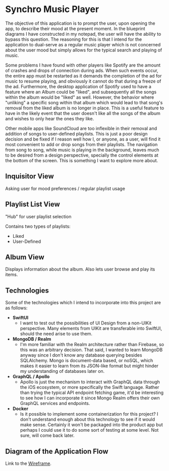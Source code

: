 # Synchro Music Player

The objective of this application is to prompt the user, upon opening the app, to describe their mood at the present moment. In the blueprint diagrams I have constructed in my notepad, the user will have the ability to bypass this question. The reasoning for this is that I intend for the application to dual-serve as a regular music player which is not concerned about the user mood but simply allows for the typical search and playing of music. 

Some problems I have found with other players like Spotify are the amount of crashes and drops of connection during ads. When such events occur, the entire app must be restarted as it demands the completion of the ad for music to resume playing, and obviously it cannot do that during a freeze of the ad. Furthermore, the desktop application of Spotify used to have a feature where an Album could be "liked", and subsequently all the songs within the album would be "liked" as well. However, the behavior where "unliking" a specific song within that album which would lead to that song's removal from the liked album is no longer in place. This is a useful feature to have in the likely event that the user doesn't like all the songs of the album and wishes to only hear the ones they like.

Other mobile apps like SoundCloud are too inflexible in their removal and addition of songs to user-defined playlists. This is just a poor design decision and be fixed if I reason well how I, or anyone, as a user, will find it most convenient to add or drop songs from their playlists. The navigation from song to song, while music is playing in the background, leaves much to be desired from a design perspective, specially the control elements at the bottom of the screen. This is something I want to explore more about. 

## Inquisitor View

Asking user for mood preferences / regular playlist usage

## Playlist List View

"Hub" for user playlist selection

Contains two types of playlists:

* Liked
* User-Defined

## Album View

Displays information about the album. Also lets user browse and play its items.


## Technologies

Some of the technologies which I intend to incorporate into this project are as follows:

* **SwiftUI**
  * I want to test out the possibilities of UI Design from a non-UIKit perspective. Many elements from UIKit are transferable into SwiftUI, should the need arise to use them.
* **MongoDB / Realm**
  * I'm more familiar with the Realm architecture rather than Firebase, so this was an arbitrary decision. That said, I wanted to learn MongoDB anyway since I don't know any database querying besides SQLAlchemy. Mongo is document-data based, or noSQL, which makes it easier to learn from its JSON-like format but might hinder my understanding of databases later on.
* **GraphQL / Apollo**
  * Apollo is just the mechanism to interact with GraphQL data through the iOS ecosystem, or more specifically the Swift language. Rather than trying the typical API endpoint fetching game, it'd be interesting to see how I can incorporate it since Mongo Realm offers their own GraphQL services and endpoints.
* **Docker**
  * Is it possible to implement some containerization for this project? I don't understand enough about this technology to see if it would make sense. Certainly it won't be packaged into the product app but perhaps I could use it to do some sort of testing at some level. Not sure, will come back later.


## Diagram of the Application Flow

Link to the [Wireframe](https://whimsical.com/synchro-H4L45LKzkcG6CFVjWG87eA).
